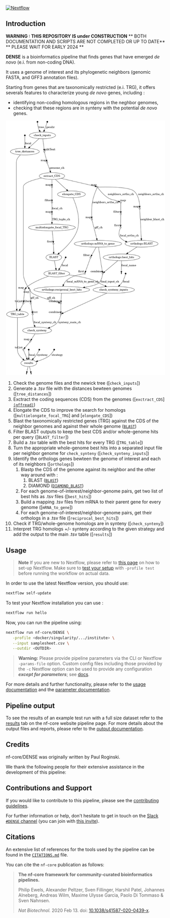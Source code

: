 [![Nextflow](https://img.shields.io/badge/nextflow%20DSL2-%E2%89%A523.04.0-23aa62.svg)](https://www.nextflow.io/)

## Introduction

**WARNING : THIS REPOSITORY IS under CONSTRUCTION**
** BOTH DOCUMENTATION AND SCRIPTS ARE NOT COMPLETED OR UP TO DATE**
** PLEASE WAIT FOR EARLY 2024 **

**DENSE** is a bioinformatics pipeline that finds genes that have emerged *de novo* (e.i. from non-coding DNA).

It uses a genome of interest and its phylogenetic neighbors (genomic FASTA, and GFF3 annotation files).

Starting from genes that are taxonomically restricted (e.i. TRG), it offers severals features to characterize young *de novo* genes, including :
* identifying non-coding homologous regions in the neghbor genomes,
* checking that these regions are in synteny with the potential *de novo* genes.  

![dag.png](docs/images/dag.png)

<!-- TODO nf-core: Include a figure that guides the user through the major workflow steps. Many nf-core
     workflows use the "tube map" design for that. See https://nf-co.re/docs/contributing/design_guidelines#examples for examples.   -->

1. Check the genome files and the newick tree ([`check_inputs`])
2. Generate a .tsv file with the distances bewteen genomes ([`tree_distances`])
3. Exctract the coding sequences (CDS) from the genomes ([`exctract_CDS`] [`(gffread)`](https://github.com/gpertea/gffread))
4. Elongate the CDS to improve the search for homologs ([`multielongate_focal_TRG`] and [`elongate_CDS`])
5. Blast the taxonomically restricted genes (TRG) against the CDS of the neighbor genomes and against their whole genome ([`BLAST`](https://blast.ncbi.nlm.nih.gov/Blast.cgi))
6. Filter BLAST outputs to keep the best CDS and/or whole-genome hits per query ([`BLAST_filter`])
7. Build a .tsv table with the best hits for every TRG ([`TRG_table`])
8. Turn the appropriate whole-genome best hits into a separated input file per neighbor genome for `check_synteny` ([`check_synteny_inputs`])
9. Identify the orthologs genes bewteen the genome of interest and each of its neighbors ([`orthologs`])
   1. Blastp the CDS of the genome against its neighbor and the other way around with :
      1. BLAST ([`BLAST`](https://blast.ncbi.nlm.nih.gov/Blast.cgi))
      2. DIAMOND ([`DIAMOND_BLAST`](https://github.com/bbuchfink/diamond))
   2. For each genome-of-interest/neighbor-genome pairs, get two list of best hits as .tsv files ([`best_hits`])
   3. Build a mapping .tsv files from mRNA to their parent gene for every genome ([`mRNA_to_gene`])
   4. For each genome-of-interest/neighbor-genome pairs, get their orthologs in a .tsv file ([`reciprocal_best_hits`])
10. Check if TRG/whole-genome homologs are in synteny ([`check_synteny`])
11. Interpret TRG homologs +/- synteny according to the given strategy and add the output to the main .tsv table ([`results`])

## Usage

> **Note**
> If you are new to Nextflow, please refer to [this page](https://www.nextflow.io/docs/latest/getstarted.html) on how
> to set-up Nextflow. Make sure to [test your setup](https://nf-co.re/docs/usage/introduction#how-to-run-a-pipeline)
> with `-profile test` before running the workflow on actual data.

<!-- TODO nf-core: Describe the minimum required steps to execute the pipeline, e.g. how to prepare samplesheets.
     Explain what rows and columns represent. For instance (please edit as appropriate):

First, prepare a samplesheet with your input data that looks as follows:

`samplesheet.csv`:

```csv
sample,fastq_1,fastq_2
CONTROL_REP1,AEG588A1_S1_L002_R1_001.fastq.gz,AEG588A1_S1_L002_R2_001.fastq.gz
```

Each row represents a fastq file (single-end) or a pair of fastq files (paired end).

-->
In order to use the latest Nextflow version, you should use:
```bash
nextflow self-update
```

To test your Nextflow installation you can use : 
```bash
nextflow run hello
```

Now, you can run the pipeline using:

<!-- TODO nf-core: update the following command to include all required parameters for a minimal example -->

```bash
nextflow run nf-core/DENSE \
   -profile <docker/singularity/.../institute> \
   --input samplesheet.csv \
   --outdir <OUTDIR>
```

> **Warning:**
> Please provide pipeline parameters via the CLI or Nextflow `-params-file` option. Custom config files including those
> provided by the `-c` Nextflow option can be used to provide any configuration _**except for parameters**_;
> see [docs](https://nf-co.re/usage/configuration#custom-configuration-files).

For more details and further functionality, please refer to the [usage documentation](https://nf-co.re/DENSE/usage) and the [parameter documentation](https://nf-co.re/DENSE/parameters).

## Pipeline output

To see the results of an example test run with a full size dataset refer to the [results](https://nf-co.re/DENSE/results) tab on the nf-core website pipeline page.
For more details about the output files and reports, please refer to the
[output documentation](https://nf-co.re/DENSE/output).

## Credits

nf-core/DENSE was originally written by Paul Roginski.

We thank the following people for their extensive assistance in the development of this pipeline:

<!-- TODO nf-core: If applicable, make list of people who have also contributed -->

## Contributions and Support

If you would like to contribute to this pipeline, please see the [contributing guidelines](.github/CONTRIBUTING.md).

For further information or help, don't hesitate to get in touch on the [Slack `#DENSE` channel](https://nfcore.slack.com/channels/DENSE) (you can join with [this invite](https://nf-co.re/join/slack)).

## Citations

<!-- TODO nf-core: Add citation for pipeline after first release. Uncomment lines below and update Zenodo doi and badge at the top of this file. -->
<!-- If you use  nf-core/DENSE for your analysis, please cite it using the following doi: [10.5281/zenodo.XXXXXX](https://doi.org/10.5281/zenodo.XXXXXX) -->

<!-- TODO nf-core: Add bibliography of tools and data used in your pipeline -->

An extensive list of references for the tools used by the pipeline can be found in the [`CITATIONS.md`](CITATIONS.md) file.

You can cite the `nf-core` publication as follows:

> **The nf-core framework for community-curated bioinformatics pipelines.**
>
> Philip Ewels, Alexander Peltzer, Sven Fillinger, Harshil Patel, Johannes Alneberg, Andreas Wilm, Maxime Ulysse Garcia, Paolo Di Tommaso & Sven Nahnsen.
>
> _Nat Biotechnol._ 2020 Feb 13. doi: [10.1038/s41587-020-0439-x](https://dx.doi.org/10.1038/s41587-020-0439-x).
